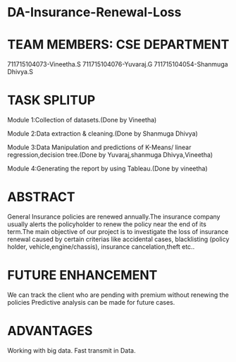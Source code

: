 # DA-Insurance-Renewal-Loss

# TEAM MEMBERS: CSE DEPARTMENT

711715104073-Vineetha.S
711715104076-Yuvaraj.G
711715104054-Shanmuga Dhivya.S

# TASK SPLITUP 

Module 1:Collection of datasets.(Done by Vineetha)

Module 2:Data extraction & cleaning.(Done by Shanmuga Dhivya)

Module 3:Data Manipulation and predictions of K-Means/ linear regression,decision tree.(Done by Yuvaraj,shanmuga Dhivya,Vineetha)

Module 4:Generating the report by using Tableau.(Done by vineetha)

# ABSTRACT

General Insurance policies are renewed annually.The insurance company usually alerts the policyholder to renew the policy near the end of its term.The main objective of our  project is to investigate the loss of insurance renewal caused by certain criterias like accidental cases, blacklisting (policy holder, vehicle,engine/chassis), insurance cancelation,theft etc..

# FUTURE ENHANCEMENT

We can track the client who are pending with premium without renewing the policies
Predictive analysis can be made for future cases.

# ADVANTAGES

Working with big data.
Fast transmit in Data.





